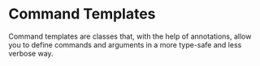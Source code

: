 # Command Templates

Command templates are classes that, with the help of annotations, allow you to define commands and arguments in a more
type-safe and less verbose way.

